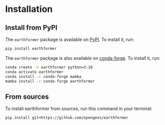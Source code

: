 # Installation

## Install from PyPI

The `earthformer` package is available on [PyPI](https://pypi.org/project/earthformer). To install it, run:

```bash
pip install earthformer
```

The `earthformer` package is also available on [conda-forge](https://anaconda.org/conda-forge/earthformer). To install it, run:

```bash
conda create -n earthformer python=3.10
conda activate earthformer
conda install -c conda-forge mamba
mamba install -c conda-forge earthformer
```

## From sources

To install earthformer from sources, run this command in your terminal:

```bash
pip install git+https://github.com/opengeos/earthformer
```
